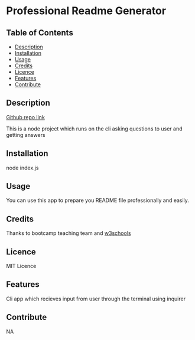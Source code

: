 
# Professional Readme Generator
## Table of Contents
* [Description](#Description)
* [Installation](#Installation)
* [Usage](#Usage)
* [Credits](#Credits)
* [Licence](#Licence)
* [Features](#Features)
* [Contribute](#Contribute)

## Description
[Github repo link](https://github.com/onderguler35/README-Generator)

This is a node project which runs on the cli asking questions to user and getting answers

## Installation
node index.js

## Usage
You can use this app to prepare you README file professionally and easily.

## Credits
Thanks to bootcamp teaching team and [w3schools](http://www.w3schools.com)

## Licence
MIT Licence

## Features
Cli app which recieves input from user through the terminal using inquirer

## Contribute
NA
